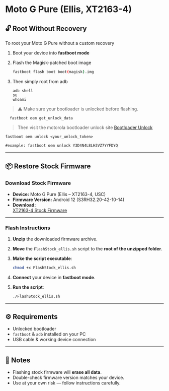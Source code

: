 # Moto G Pure (Ellis, XT2163-4)

## 🔓 Root Without Recovery

To root your Moto G Pure without a custom recovery

1. Boot your device into **fastboot mode**
2. Flash the Magisk-patched boot image

    ```bash
    fastboot flash boot boot(magisk).img
    ```
 3. Then simply root from adb 

    ```
    adb shell
    su
    whoami
       ```   

> ⚠️ Make sure your bootloader is unlocked before flashing.

   ```
     fastboot oem get_unlock_data
   ```
> Then visit the motorola bootloader unlock site
 <a href="https://motorola-global-portal.custhelp.com/app/standalone/bootloader/unlock-your-device-a">Bootloader Unlock</a><br>

   ```
   fastboot oem unlock <your_unlock_token>

   #example: fastboot oem unlock Y3D4N4L8LH3VZ7YYFDYQ

   ```

---

## 📦 Restore Stock Firmware

### Download Stock Firmware

- **Device:** Moto G Pure (Ellis – XT2163-4, USC)
- **Firmware Version:** Android 12 (S3RH32.20-42-10-14)
- **Download:**  
  [XT2163-4 Stock Firmware](https://mirrors.lolinet.com/firmware/motorola/ellis/official/USC/XT2163-4_ELLIS_USC_12_S3RH32.20-42-10-14_subsidy-DEFAULT_regulatory-DEFAULT_R2_CFC.xml.zip)

---

### Flash Instructions

1. **Unzip** the downloaded firmware archive.
2. **Move** the `FlashStock_ellis.sh` script to the **root of the unzipped folder**.
3. **Make the script executable**:

    ```bash
    chmod +x FlashStock_ellis.sh
    ```

4. **Connect** your device in **fastboot mode**.
5. **Run the script**:

    ```bash
    ./FlashStock_ellis.sh
    ```

---

## ⚙️ Requirements

- Unlocked bootloader
- `fastboot` & `adb` installed on your PC
- USB cable & working device connection

---

## 📝 Notes

- Flashing stock firmware will **erase all data**.
- Double-check firmware version matches your device.
- Use at your own risk — follow instructions carefully.







